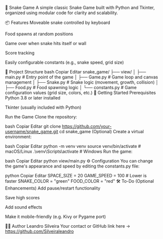 🐍 Snake Game
A simple classic Snake Game built with Python and Tkinter, organized using modular code for clarity and scalability.

📦 Features
Moveable snake controlled by keyboard

Food spawns at random positions

Game over when snake hits itself or wall

Score tracking

Easily configurable constants (e.g., snake speed, grid size)

🧠 Project Structure
bash
Copiar
Editar
snake_game/
├── view/
│   ├── main.py         # Entry point of the game
│   ├── Game.py         # Game loop and canvas management
│   ├── Snake.py        # Snake logic (movement, growth, collision)
│   ├── Food.py         # Food spawning logic
│   └── constants.py    # Game configuration values (grid size, colors, etc.)
🚀 Getting Started
Prerequisites
Python 3.8 or later installed

Tkinter (usually included with Python)

Run the Game
Clone the repository:

bash
Copiar
Editar
git clone https://github.com/your-username/snake_game.git
cd snake_game
(Optional) Create a virtual environment:

bash
Copiar
Editar
python -m venv venv
source venv/bin/activate  # macOS/Linux
.\venv\Scripts\activate   # Windows
Run the game:

bash
Copiar
Editar
python view/main.py
⚙️ Configuration
You can change the game's appearance and speed by editing the constants.py file:

python
Copiar
Editar
SPACE_SIZE = 20
GAME_SPEED = 100  # Lower is faster
SNAKE_COLOR = "green"
FOOD_COLOR = "red"
🛠️ To-Do (Optional Enhancements)
 Add pause/restart functionality

 Save high scores

 Add sound effects

 Make it mobile-friendly (e.g. Kivy or Pygame port)

🧑‍💻 Author
Leandro Silveira
Your contact or GitHub link here -> https://github.com/Silveiraleandro
